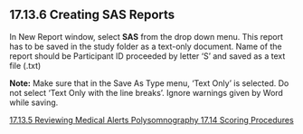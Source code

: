 ## 17.13.6 Creating SAS Reports

In New Report window, select **SAS** from the drop down menu.  This report has to be saved in the study folder as a text-only document. Name of the report should be Participant ID proceeded by letter ‘S’ and saved as a text file (.txt)

<div class="bs-callout bs-callout-info">
  <p>
    <strong>Note:</strong>
    Make sure that in the Save As Type menu, ‘Text Only’ is selected.  Do not select ‘Text Only with the line breaks’. Ignore warnings given by Word while saving.
  </p>
</div>


<div class="center">
<div class="btn-group">
  <a href=":pages_path:/manuals/polysomnography/17-13-05-reviewing-med-alerts.md" class="btn btn-default">
    <span class="glyphicon glyphicon-chevron-left"></span>
    17.13.5 Reviewing Medical Alerts
  </a>

  <a href=":pages_path:/manuals/polysomnography" class="btn btn-default">
    <span class="glyphicon glyphicon-chevron-up"></span>
    Polysomnography
  </a>

  <a href=":pages_path:/manuals/polysomnography/17-14-scoring-procedures.md" class="btn btn-success">
    17.14 Scoring Procedures
    <span class="glyphicon glyphicon-chevron-right"></span>
  </a>
</div>
</div>

